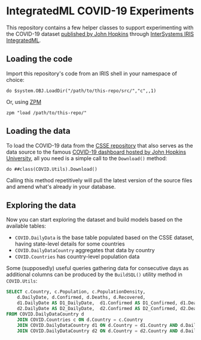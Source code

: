 # IntegratedML COVID-19 Experiments

This repository contains a few helper classes to support experimenting with the COVID-19 dataset [published by John Hopkins](https://github.com/CSSEGISandData/COVID-19) through [InterSystems IRIS IntegratedML](https://docs.intersystems.com/irislatest/csp/docbook/Doc.View.cls?KEY=GIML).

## Loading the code

Import this repository's code from an IRIS shell in your namespace of choice:

  ```ObjectScript
  do $system.OBJ.LoadDir("/path/to/this-repo/src/","c",,1)
  ```
Or, using [ZPM](https://github.com/intersystems-community/zpm)
   
  ```ObjectScript
  zpm "load /path/to/this-repo/"
  ```

## Loading the data

To load the COVID-19 data from the [CSSE repository](https://github.com/CSSEGISandData/COVID-19) that also serves as the data source to the famous [COVID-19 dashboard hosted by John Hopkins University](https://coronavirus.jhu.edu/map.html), all you need is a simple call to the `Download()` method:

  ```ObjectScript
  do ##class(COVID.Utils).Download()
  ```

Calling this method repetitively will pull the latest version of the source files and amend what's already in your database.

## Exploring the data

Now you can start exploring the dataset and build models based on the available tables:
 - `COVID.DailyData` is the base table populated based on the CSSE dataset, having state-level details for some countries
 - `COVID.DailyDataCountry` aggregates that data by country
 - `COVID.Countries` has country-level population data

Some (supposedly) useful queries gathering data for consecutive days as additional columns can be produced by the `BuildSQL()` utility method in `COVID.Utils`:

```SQL
SELECT c.Country, c.Population, c.PopulationDensity,
    d.DailyDate, d.Confirmed, d.Deaths, d.Recovered,
    d1.DailyDate AS D1_DailyDate,  d1.Confirmed AS D1_Confirmed, d1.Deaths AS D1_Deaths, d1.Recovered AS D1_Recovered ,
    d2.DailyDate AS D2_DailyDate,  d2.Confirmed AS D2_Confirmed, d2.Deaths AS D2_Deaths, d2.Recovered AS D2_Recovered
FROM COVID.DailyDataCountry d 
    JOIN COVID.Countries c ON d.Country = c.Country
    JOIN COVID.DailyDataCountry d1 ON d.Country = d1.Country AND d.DailyDate = DATEADD('day',1,d1.DailyDate)
    JOIN COVID.DailyDataCountry d2 ON d.Country = d2.Country AND d.DailyDate = DATEADD('day',2,d2.DailyDate)
```
